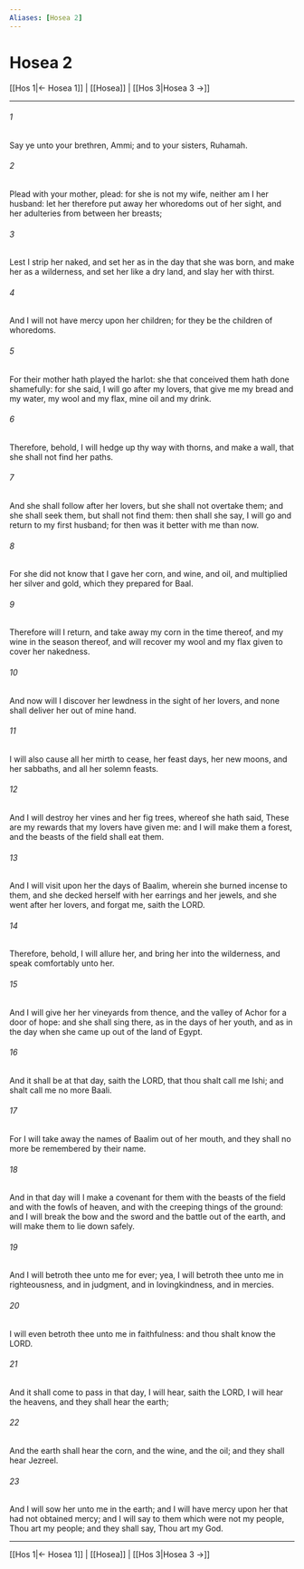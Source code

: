```yaml
---
Aliases: [Hosea 2]
---
```

# Hosea 2

[[Hos 1|← Hosea 1]] | [[Hosea]] | [[Hos 3|Hosea 3 →]]
***



###### 1 
Say ye unto your brethren, Ammi; and to your sisters, Ruhamah. 

###### 2 
Plead with your mother, plead: for she is not my wife, neither am I her husband: let her therefore put away her whoredoms out of her sight, and her adulteries from between her breasts; 

###### 3 
Lest I strip her naked, and set her as in the day that she was born, and make her as a wilderness, and set her like a dry land, and slay her with thirst. 

###### 4 
And I will not have mercy upon her children; for they be the children of whoredoms. 

###### 5 
For their mother hath played the harlot: she that conceived them hath done shamefully: for she said, I will go after my lovers, that give me my bread and my water, my wool and my flax, mine oil and my drink. 

###### 6 
Therefore, behold, I will hedge up thy way with thorns, and make a wall, that she shall not find her paths. 

###### 7 
And she shall follow after her lovers, but she shall not overtake them; and she shall seek them, but shall not find them: then shall she say, I will go and return to my first husband; for then was it better with me than now. 

###### 8 
For she did not know that I gave her corn, and wine, and oil, and multiplied her silver and gold, which they prepared for Baal. 

###### 9 
Therefore will I return, and take away my corn in the time thereof, and my wine in the season thereof, and will recover my wool and my flax given to cover her nakedness. 

###### 10 
And now will I discover her lewdness in the sight of her lovers, and none shall deliver her out of mine hand. 

###### 11 
I will also cause all her mirth to cease, her feast days, her new moons, and her sabbaths, and all her solemn feasts. 

###### 12 
And I will destroy her vines and her fig trees, whereof she hath said, These are my rewards that my lovers have given me: and I will make them a forest, and the beasts of the field shall eat them. 

###### 13 
And I will visit upon her the days of Baalim, wherein she burned incense to them, and she decked herself with her earrings and her jewels, and she went after her lovers, and forgat me, saith the LORD. 

###### 14 
Therefore, behold, I will allure her, and bring her into the wilderness, and speak comfortably unto her. 

###### 15 
And I will give her her vineyards from thence, and the valley of Achor for a door of hope: and she shall sing there, as in the days of her youth, and as in the day when she came up out of the land of Egypt. 

###### 16 
And it shall be at that day, saith the LORD, that thou shalt call me Ishi; and shalt call me no more Baali. 

###### 17 
For I will take away the names of Baalim out of her mouth, and they shall no more be remembered by their name. 

###### 18 
And in that day will I make a covenant for them with the beasts of the field and with the fowls of heaven, and with the creeping things of the ground: and I will break the bow and the sword and the battle out of the earth, and will make them to lie down safely. 

###### 19 
And I will betroth thee unto me for ever; yea, I will betroth thee unto me in righteousness, and in judgment, and in lovingkindness, and in mercies. 

###### 20 
I will even betroth thee unto me in faithfulness: and thou shalt know the LORD. 

###### 21 
And it shall come to pass in that day, I will hear, saith the LORD, I will hear the heavens, and they shall hear the earth; 

###### 22 
And the earth shall hear the corn, and the wine, and the oil; and they shall hear Jezreel. 

###### 23 
And I will sow her unto me in the earth; and I will have mercy upon her that had not obtained mercy; and I will say to them which were not my people, Thou art my people; and they shall say, Thou art my God.

***
[[Hos 1|← Hosea 1]] | [[Hosea]] | [[Hos 3|Hosea 3 →]]
